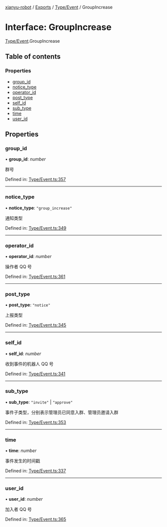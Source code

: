 [xianyu-robot](../README.md) / [Exports](../modules.md) / [Type/Event](../modules/type_event.md) / GroupIncrease

# Interface: GroupIncrease

[Type/Event](../modules/type_event.md).GroupIncrease

## Table of contents

### Properties

- [group\_id](type_event.groupincrease.md#group_id)
- [notice\_type](type_event.groupincrease.md#notice_type)
- [operator\_id](type_event.groupincrease.md#operator_id)
- [post\_type](type_event.groupincrease.md#post_type)
- [self\_id](type_event.groupincrease.md#self_id)
- [sub\_type](type_event.groupincrease.md#sub_type)
- [time](type_event.groupincrease.md#time)
- [user\_id](type_event.groupincrease.md#user_id)

## Properties

### group\_id

• **group\_id**: *number*

群号

Defined in: [Type/Event.ts:357](https://github.com/blacktunes/xianyu-robot/blob/ba6672b/src/Type/Event.ts#L357)

___

### notice\_type

• **notice\_type**: ``"group_increase"``

通知类型

Defined in: [Type/Event.ts:349](https://github.com/blacktunes/xianyu-robot/blob/ba6672b/src/Type/Event.ts#L349)

___

### operator\_id

• **operator\_id**: *number*

操作者 QQ 号

Defined in: [Type/Event.ts:361](https://github.com/blacktunes/xianyu-robot/blob/ba6672b/src/Type/Event.ts#L361)

___

### post\_type

• **post\_type**: ``"notice"``

上报类型

Defined in: [Type/Event.ts:345](https://github.com/blacktunes/xianyu-robot/blob/ba6672b/src/Type/Event.ts#L345)

___

### self\_id

• **self\_id**: *number*

收到事件的机器人 QQ 号

Defined in: [Type/Event.ts:341](https://github.com/blacktunes/xianyu-robot/blob/ba6672b/src/Type/Event.ts#L341)

___

### sub\_type

• **sub\_type**: ``"invite"`` \| ``"approve"``

事件子类型，分别表示管理员已同意入群、管理员邀请入群

Defined in: [Type/Event.ts:353](https://github.com/blacktunes/xianyu-robot/blob/ba6672b/src/Type/Event.ts#L353)

___

### time

• **time**: *number*

事件发生的时间戳

Defined in: [Type/Event.ts:337](https://github.com/blacktunes/xianyu-robot/blob/ba6672b/src/Type/Event.ts#L337)

___

### user\_id

• **user\_id**: *number*

加入者 QQ 号

Defined in: [Type/Event.ts:365](https://github.com/blacktunes/xianyu-robot/blob/ba6672b/src/Type/Event.ts#L365)
